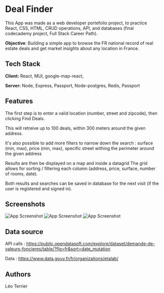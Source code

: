 
# Deal Finder

This App was made as a web developer portefolio project, to practice React, CSS, HTML, CRUD operations, API, and databases (final codecademy project, Full Stack Career Path). 

**Objective**: Building a simple app to browse the FR national record of real estate deals and get market insights about any location in France.  


## Tech Stack

**Client:** React, MUI, google-map-react, 

**Server:** Node, Express, Passport, Node-postgres, Redis, Passport


## Features
The first step is to enter a valid location (number, street and zipcode), then clicking Find Deals. 

This will retreive up to 100 deals, within 300 meters around the given address. 

It's also possible to add more filters to narrow down the search : surface (min, max), price (min, max), specific street withing the perimeter around the given address

Results are then be displayed on a map and inside a datagrid
The grid allows for sorting / filtering each column (address, price, surface, number of rooms, date).

Both results and searches can be saved in database for the next visit (if the user is registered and signed in). 


## Screenshots

![App Screenshot](https://github.com/leo-terrier/dealfinder/master/screenshots/screenshot.png?raw=true)
![App Screenshot](https://github.com/leo-terrier/dealfinder/master/screenshots/screenshot2.png?raw=true)
![App Screenshot](https://github.com/leo-terrier/dealfinder/master/screenshots/screenshot3.png?raw=true)

## Data source

API calls : https://public.opendatasoft.com/explore/dataset/demande-de-valeurs-foncieres/table/?flg=fr&sort=date_mutation

Data : https://www.data.gouv.fr/fr/organizations/etalab/

## Authors

Léo Terrier
